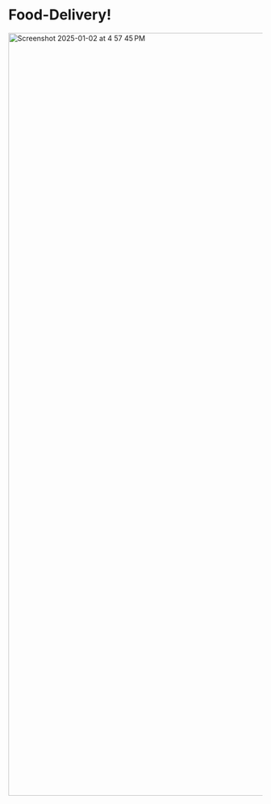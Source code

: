 # Food-Delivery!



<img width="1512" alt="Screenshot 2025-01-02 at 4 57 45 PM" src="https://github.com/user-attachments/assets/1b1c4aa1-440e-4c4b-9851-6c01c2643a9e" />
